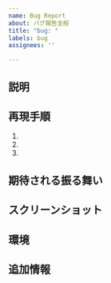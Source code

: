 ```yaml
---
name: Bug Report
about: バグ報告全般
title: "bug: "
labels: bug
assignees: ''

---
```


## 説明

<!-- バグの簡潔な説明を記述 -->

## 再現手順

<!-- バグを再現する手順を記述] -->
1.
2.
3.

## 期待される振る舞い

<!-- バグがない場合に期待される振る舞いを記述 -->

## スクリーンショット

<!-- 問題を示すスクリーンショットがあれば添付 -->

## 環境

<!-- バグが発生した環境（OS、ブラウザ、バージョンなど）を記述 -->

## 追加情報

<!-- その他の参考情報を記述 -->
